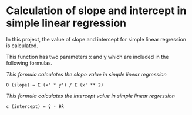 # Calculation of slope and intercept in simple linear regression


In this project, the value of slope and intercept for simple linear regression is calculated.

This function has two parameters x and y which are included in the following formulas.


*This formula calculates the slope value in simple linear regression*

`θ (slope) = Σ (x' * y') / Σ (x' ** 2)`

*This formula calculates the intercept value in simple linear regression*

`c (intercept) = ȳ - θx̄`
